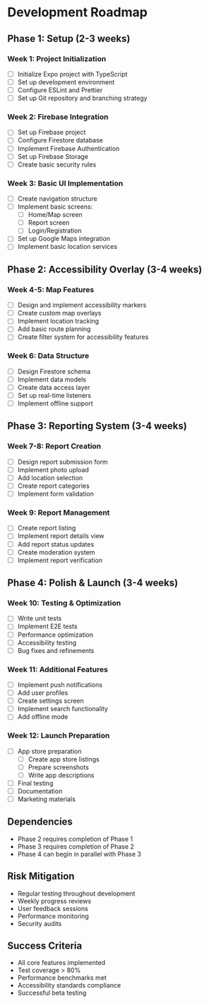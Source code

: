 # Development Roadmap

## Phase 1: Setup (2-3 weeks)
### Week 1: Project Initialization
- [ ] Initialize Expo project with TypeScript
- [ ] Set up development environment
- [ ] Configure ESLint and Prettier
- [ ] Set up Git repository and branching strategy

### Week 2: Firebase Integration
- [ ] Set up Firebase project
- [ ] Configure Firestore database
- [ ] Implement Firebase Authentication
- [ ] Set up Firebase Storage
- [ ] Create basic security rules

### Week 3: Basic UI Implementation
- [ ] Create navigation structure
- [ ] Implement basic screens:
  - [ ] Home/Map screen
  - [ ] Report screen
  - [ ] Login/Registration
- [ ] Set up Google Maps integration
- [ ] Implement basic location services

## Phase 2: Accessibility Overlay (3-4 weeks)
### Week 4-5: Map Features
- [ ] Design and implement accessibility markers
- [ ] Create custom map overlays
- [ ] Implement location tracking
- [ ] Add basic route planning
- [ ] Create filter system for accessibility features

### Week 6: Data Structure
- [ ] Design Firestore schema
- [ ] Implement data models
- [ ] Create data access layer
- [ ] Set up real-time listeners
- [ ] Implement offline support

## Phase 3: Reporting System (3-4 weeks)
### Week 7-8: Report Creation
- [ ] Design report submission form
- [ ] Implement photo upload
- [ ] Add location selection
- [ ] Create report categories
- [ ] Implement form validation

### Week 9: Report Management
- [ ] Create report listing
- [ ] Implement report details view
- [ ] Add report status updates
- [ ] Create moderation system
- [ ] Implement report verification

## Phase 4: Polish & Launch (3-4 weeks)
### Week 10: Testing & Optimization
- [ ] Write unit tests
- [ ] Implement E2E tests
- [ ] Performance optimization
- [ ] Accessibility testing
- [ ] Bug fixes and refinements

### Week 11: Additional Features
- [ ] Implement push notifications
- [ ] Add user profiles
- [ ] Create settings screen
- [ ] Implement search functionality
- [ ] Add offline mode

### Week 12: Launch Preparation
- [ ] App store preparation
  - [ ] Create app store listings
  - [ ] Prepare screenshots
  - [ ] Write app descriptions
- [ ] Final testing
- [ ] Documentation
- [ ] Marketing materials

## Dependencies
- Phase 2 requires completion of Phase 1
- Phase 3 requires completion of Phase 2
- Phase 4 can begin in parallel with Phase 3

## Risk Mitigation
- Regular testing throughout development
- Weekly progress reviews
- User feedback sessions
- Performance monitoring
- Security audits

## Success Criteria
- All core features implemented
- Test coverage > 80%
- Performance benchmarks met
- Accessibility standards compliance
- Successful beta testing 